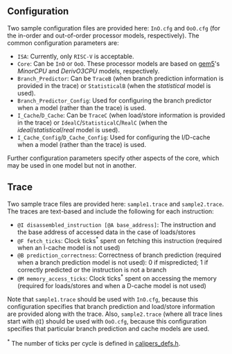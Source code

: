 ## Configuration

Two sample configuration files are provided here: `InO.cfg` and `OoO.cfg` (for the in-order and
out-of-order processor models, respectively). The common configuration parameters are:
- `ISA`: Currently, only `RISC-V` is acceptable.
- `Core`: Can be `InO` or `OoO`. These processor models are based on
[gem5](https://www.gem5.org/)'s *MinorCPU* and *DerivO3CPU* models, respectively.
- `Branch_Predictor`: Can be `TraceB` (when branch prediction information is provided in the
trace) or `StatisticalB` (when the *statistical* model is used).
- `Branch_Predictor_Config`: Used for configuring the branch predictor when a model (rather than
the trace) is used.
- `I_Cache`/`D_Cache`: Can be `TraceC` (when load/store information is provided in the
trace) or `IdealC`/`StatisticalC`/`RealC` (when the *ideal*/*statistical*/*real* model is used).
- `I_Cache_Config`/`D_Cache_Config`: Used for configuring the I/D-cache when a model (rather than
the trace) is used.

Further configuration parameters specify other aspects of the core, which may be used in one
model but not in another.

## Trace

Two sample trace files are provided here: `sample1.trace` and `sample2.trace`.
The traces are text-based and include the following for each instruction:
- `@I disassembled_instruction [@A base_address]`: The instruction and the base address of
accessed data in the case of loads/stores
- `@F fetch_ticks`: Clock ticks<sup>\*</sup> spent on fetching this instruction
(required when an I-cache model is not used)
- `@B prediction_correctness`: Correctness of branch prediction (required when a branch prediction
model is not used): 0 if mispredicted; 1 if correctly predicted or the instruction is not a branch
- `@M memory_access_ticks`: Clock ticks<sup>\*</sup> spent on accessing the memory (required for
loads/stores and when a D-cache model is not used)

Note that `sample1.trace` should be used with `InO.cfg`, because this configuration specifies
that branch prediction and load/store information are provided along with the trace.
Also, `sample2.trace` (where all trace lines start with `@I`) should be used with `OoO.cfg`,
because this configuration specifies that particular branch prediction and cache models are used.

<sup>\*</sup> The number of ticks per cycle is defined in
[calipers_defs.h](../src/common/calipers_defs.h).

